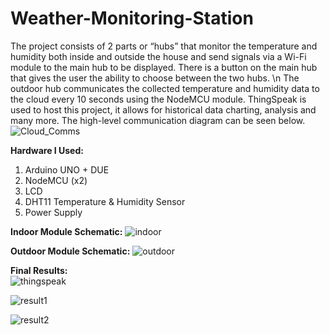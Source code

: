 # Weather-Monitoring-Station
The project consists of 2 parts or “hubs” that monitor the temperature and humidity both 
inside and outside the house and send signals via a Wi-Fi module to the main hub to be 
displayed. There is a button on the main hub that gives the user the ability to choose
between the two hubs. \n
The outdoor hub communicates the collected temperature and humidity data to the cloud 
every 10 seconds using the NodeMCU module. ThingSpeak is used to host this project, it allows for historical data 
charting, analysis and many more. The high-level communication diagram can be seen below.
![Cloud_Comms](https://user-images.githubusercontent.com/57636164/117584487-4bbdfa00-b0db-11eb-911a-855005e4bf87.png)

**Hardware I Used:**
1. Arduino UNO + DUE
2. NodeMCU (x2)
3. LCD
4. DHT11 Temperature & Humidity Sensor
5. Power Supply  

**Indoor Module Schematic:** 
![indoor](https://user-images.githubusercontent.com/57636164/117585968-6b592080-b0e3-11eb-8f09-fe9dcaf58ba0.PNG)

**Outdoor Module Schematic:**
![outdoor](https://user-images.githubusercontent.com/57636164/117585979-7449f200-b0e3-11eb-80d2-24d2c0e0b022.PNG)

**Final Results:**  
![thingspeak](https://user-images.githubusercontent.com/57636164/117587013-be35d680-b0e9-11eb-9d17-d35a6b43495c.PNG)

![result1](https://user-images.githubusercontent.com/57636164/117587007-b83ff580-b0e9-11eb-8fa0-bf15e8bd43e5.PNG)

![result2](https://user-images.githubusercontent.com/57636164/117587020-c5f57b00-b0e9-11eb-96a5-b87df8d9e4c8.PNG)
